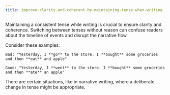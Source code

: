```yaml
---
title: improve-clarity-and-coherent-by-maintaining-tense-when-writing
---
```

Maintaining a consistent tense while writing is crucial to ensure clarity and coherence. 
Switching between tenses without reason can confuse readers about the timeline of events and disrupt the narrative flow.

Consider these examples:
```ad-tip
Bad: "Yesterday, I **go** to the store. I **bought** some groceries and then **eat** and apple"

Good: "Yesterday, I **went** to the store. I **bought** some groceries and then **ate** an apple"
```

There are certain situations, like in narrative writing, where a deliberate change in tense might be appropriate.